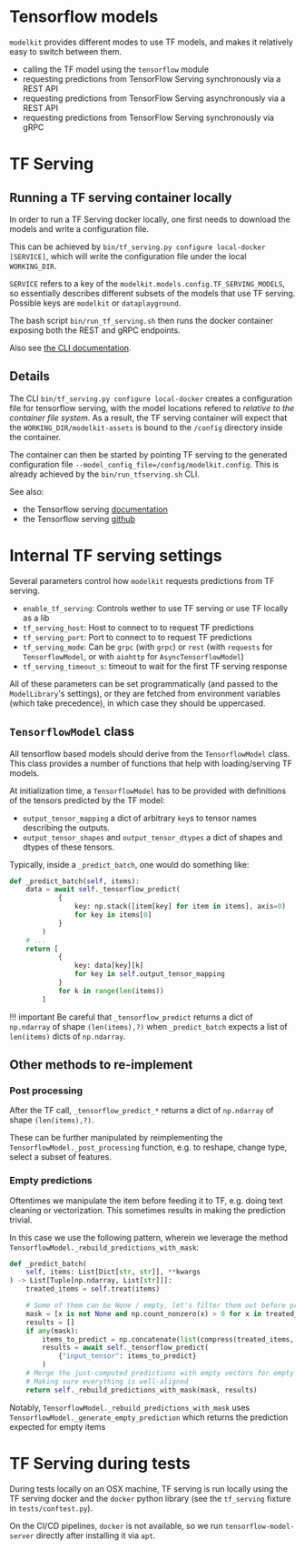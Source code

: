 # Tensorflow models

`modelkit` provides different modes to use TF models, and makes it relatively easy to
switch between them.

-   calling the TF model using the `tensorflow` module
-   requesting predictions from TensorFlow Serving synchronously via a REST API
-   requesting predictions from TensorFlow Serving asynchronously via a REST API
-   requesting predictions from TensorFlow Serving synchronously via gRPC

# TF Serving

## Running a TF serving container locally

In order to run a TF Serving docker locally, one first needs to download the models and write a configuration file.

This can be achieved by `bin/tf_serving.py configure local-docker [SERVICE]`, which will write the configuration file under the local `WORKING_DIR`.

`SERVICE` refers to a key of the `modelkit.models.config.TF_SERVING_MODELS`, so essentially describes different subsets of the models that use TF serving. Possible keys are `modelkit` or `dataplayground`.

The bash script `bin/run_tf_serving.sh` then runs the docker container exposing both the REST and gRPC endpoints.

Also see [the CLI documentation](../../cli.md).

## Details

The CLI `bin/tf_serving.py configure local-docker` creates a configuration file for tensorflow serving, with the model locations refered to _relative to the container file system_. As a result, the TF serving container will expect that the `WORKING_DIR/modelkit-assets` is bound to the `/config` directory inside the container.

The container can then be started by pointing TF serving to the
generated configuration file `--model_config_file=/config/modelkit.config`.
This is already achieved by the `bin/run_tfserving.sh` CLI.

See also:

-   the Tensorflow serving [documentation](https://www.tensorflow.org/tfx/serving/docker)
-   the Tensorflow serving [github](https://github.com/tensorflow/serving/tree/master/tensorflow_serving)

# Internal TF serving settings

Several parameters control how `modelkit` requests predictions from TF serving.

-   `enable_tf_serving`: Controls wether to use TF serving or use TF locally as a lib
-   `tf_serving_host`: Host to connect to to request TF predictions
-   `tf_serving_port`: Port to connect to to request TF predictions
-   `tf_serving_mode`: Can be `grpc` (with `grpc`) or `rest` (with `requests` for `TensorflowModel`, or with `aiohttp` for `AsyncTensorflowModel`)
-   `tf_serving_timeout_s`: timeout to wait for the first TF serving response

All of these parameters can be set programmatically (and passed to the `ModelLibrary`'s settings),
or they are fetched from environment variables (which take precedence), in which case they
should be uppercased.

## `TensorflowModel` class

All tensorflow based models should derive from the `TensorflowModel` class. This class
provides a number of functions that help with loading/serving TF models.

At initialization time, a `TensorflowModel` has to be provided with definitions of the
tensors predicted by the TF model:

-   `output_tensor_mapping` a dict of arbitrary `key`s to tensor names describing the
    outputs.
-   `output_tensor_shapes` and `output_tensor_dtypes` a dict of shapes and dtypes of these
    tensors.

Typically, inside a `_predict_batch`, one would do something like:

```python
def _predict_batch(self, items):
    data = await self._tensorflow_predict(
            {
                key: np.stack([item[key] for item in items], axis=0)
                for key in items[0]
            }
        )
    # ...
    return [
            {
                key: data[key][k]
                for key in self.output_tensor_mapping
            }
            for k in range(len(items))
        ]
```

!!! important
    Be careful that `_tensorflow_predict` returns a dict of `np.ndarray` of shape `(len(items),?)`
    when `_predict_batch` expects a list of `len(items)` dicts of `np.ndarray`.

## Other methods to re-implement

### Post processing

After the TF call, `_tensorflow_predict_*` returns a dict of `np.ndarray` of shape `(len(items),?)`.

These can be further manipulated by reimplementing the
`TensorflowModel._post_processing` function, e.g. to reshape, change type, select a subset of features.

### Empty predictions

Oftentimes we manipulate the item before feeding it to TF, e.g. doing text cleaning or
vectorization. This sometimes results in making the prediction trivial. 

In this case we use the following pattern, wherein we leverage the method
`TensorflowModel._rebuild_predictions_with_mask`:

```python
def _predict_batch(
    self, items: List[Dict[str, str]], **kwargs
) -> List[Tuple[np.ndarray, List[str]]]:
    treated_items = self.treat(items)

    # Some of them can be None / empty, let's filter them out before prediction
    mask = [x is not None and np.count_nonzero(x) > 0 for x in treated_items]
    results = []
    if any(mask):
        items_to_predict = np.concatenate(list(compress(treated_items, mask)))
        results = await self._tensorflow_predict(
            {"input_tensor": items_to_predict}
        )
    # Merge the just-computed predictions with empty vectors for empty items
    # Making sure everything is well-aligned
    return self._rebuild_predictions_with_mask(mask, results)
```

Notably, `TensorflowModel._rebuild_predictions_with_mask` uses
`TensorflowModel._generate_empty_prediction` which returns the prediction expected
for empty items

# TF Serving during tests

During tests locally on an OSX machine, TF serving is run locally using the TF serving docker and the `docker` python library (see the `tf_serving` fixture in `tests/conftest.py`).

On the CI/CD pipelines, `docker` is not available, so we run `tensorflow-model-server` directly after installing it via `apt`.
